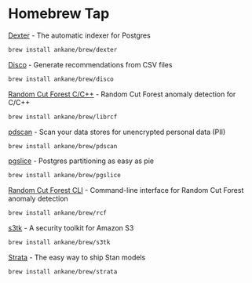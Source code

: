 # Homebrew Tap

[Dexter](https://github.com/ankane/dexter) - The automatic indexer for Postgres

```sh
brew install ankane/brew/dexter
```

[Disco](https://github.com/ankane/disco-cli) - Generate recommendations from CSV files

```sh
brew install ankane/brew/disco
```

[Random Cut Forest C/C++](https://github.com/ankane/librcf) - Random Cut Forest anomaly detection for C/C++

```sh
brew install ankane/brew/librcf
```

[pdscan](https://github.com/ankane/pdscan) - Scan your data stores for unencrypted personal data (PII)

```sh
brew install ankane/brew/pdscan
```

[pgslice](https://github.com/ankane/pgslice) - Postgres partitioning as easy as pie

```sh
brew install ankane/brew/pgslice
```

[Random Cut Forest CLI](https://github.com/ankane/rcf-cli) - Command-line interface for Random Cut Forest anomaly detection

```sh
brew install ankane/brew/rcf
```

[s3tk](https://github.com/ankane/s3tk) - A security toolkit for Amazon S3

```sh
brew install ankane/brew/s3tk
```

[Strata](https://github.com/ankane/strata) - The easy way to ship Stan models

```sh
brew install ankane/brew/strata
```
